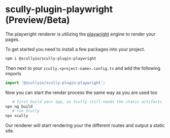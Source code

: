 # scully-plugin-playwright (Preview/Beta)

The playwright renderer is utilizing the [playwright](https://playwright.dev/) engine to render your pages.

To get started you need to install a few packages into your project.

```bash
npm i @scullyio/scully-plugin-playwright
```

Then next to your `scully.<project-name>.config.ts` and add the following imports

```ts
import '@scullyio/scully-plugin-playwright';
```

Now you can start the render process the same way as you are used too

```bash
   # first build your app, as Scully still needs the static artifacts
npx ng build
   # run Scully
npx scully
```

Our renderer will start rendering your the different routes and output a static site.

